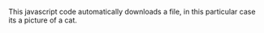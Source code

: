 This javascript code automatically downloads a file, in this particular case its a picture of a cat.
